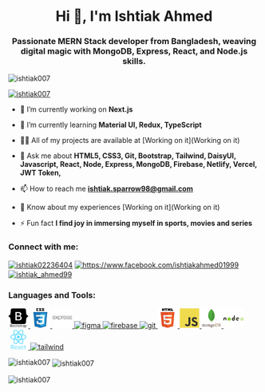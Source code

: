<h1 align="center">Hi 👋, I'm Ishtiak Ahmed</h1>
<h3 align="center">Passionate MERN Stack developer from Bangladesh, weaving digital magic with MongoDB, Express, React, and Node.js skills.</h3>

<p align="left"> <img src="https://komarev.com/ghpvc/?username=ishtiak007&label=Profile%20views&color=0e75b6&style=flat" alt="ishtiak007" /> </p>

<p align="left"> <a href="https://github.com/ryo-ma/github-profile-trophy"><img src="https://github-profile-trophy.vercel.app/?username=ishtiak007" alt="ishtiak007" /></a> </p>

- 🔭 I’m currently working on **Next.js**

- 🌱 I’m currently learning **Material UI, Redux, TypeScript**

- 👨‍💻 All of my projects are available at [Working on it](Working on it)

- 💬 Ask me about **HTML5, CSS3, Git, Bootstrap, Tailwind, DaisyUI, Javascript, React, Node, Express, MongoDB, Firebase, Netlify, Vercel, JWT Token,**

- 📫 How to reach me **ishtiak.sparrow98@gmail.com**

- 📄 Know about my experiences [Working on it](Working on it)

- ⚡ Fun fact **I find joy in immersing myself in sports, movies and series**

<h3 align="left">Connect with me:</h3>
<p align="left">
<a href="https://twitter.com/ishtiak02236404" target="blank"><img align="center" src="https://raw.githubusercontent.com/rahuldkjain/github-profile-readme-generator/master/src/images/icons/Social/twitter.svg" alt="ishtiak02236404" height="30" width="40" /></a>
<a href="https://fb.com/https://www.facebook.com/ishtiakahmed01999" target="blank"><img align="center" src="https://raw.githubusercontent.com/rahuldkjain/github-profile-readme-generator/master/src/images/icons/Social/facebook.svg" alt="https://www.facebook.com/ishtiakahmed01999" height="30" width="40" /></a>
<a href="https://instagram.com/ishtiak_ahmed99" target="blank"><img align="center" src="https://raw.githubusercontent.com/rahuldkjain/github-profile-readme-generator/master/src/images/icons/Social/instagram.svg" alt="ishtiak_ahmed99" height="30" width="40" /></a>
</p>

<h3 align="left">Languages and Tools:</h3>
<p align="left"> <a href="https://getbootstrap.com" target="_blank" rel="noreferrer"> <img src="https://raw.githubusercontent.com/devicons/devicon/master/icons/bootstrap/bootstrap-plain-wordmark.svg" alt="bootstrap" width="40" height="40"/> </a> <a href="https://www.w3schools.com/css/" target="_blank" rel="noreferrer"> <img src="https://raw.githubusercontent.com/devicons/devicon/master/icons/css3/css3-original-wordmark.svg" alt="css3" width="40" height="40"/> </a> <a href="https://expressjs.com" target="_blank" rel="noreferrer"> <img src="https://raw.githubusercontent.com/devicons/devicon/master/icons/express/express-original-wordmark.svg" alt="express" width="40" height="40"/> </a> <a href="https://www.figma.com/" target="_blank" rel="noreferrer"> <img src="https://www.vectorlogo.zone/logos/figma/figma-icon.svg" alt="figma" width="40" height="40"/> </a> <a href="https://firebase.google.com/" target="_blank" rel="noreferrer"> <img src="https://www.vectorlogo.zone/logos/firebase/firebase-icon.svg" alt="firebase" width="40" height="40"/> </a> <a href="https://git-scm.com/" target="_blank" rel="noreferrer"> <img src="https://www.vectorlogo.zone/logos/git-scm/git-scm-icon.svg" alt="git" width="40" height="40"/> </a> <a href="https://www.w3.org/html/" target="_blank" rel="noreferrer"> <img src="https://raw.githubusercontent.com/devicons/devicon/master/icons/html5/html5-original-wordmark.svg" alt="html5" width="40" height="40"/> </a> <a href="https://developer.mozilla.org/en-US/docs/Web/JavaScript" target="_blank" rel="noreferrer"> <img src="https://raw.githubusercontent.com/devicons/devicon/master/icons/javascript/javascript-original.svg" alt="javascript" width="40" height="40"/> </a> <a href="https://www.mongodb.com/" target="_blank" rel="noreferrer"> <img src="https://raw.githubusercontent.com/devicons/devicon/master/icons/mongodb/mongodb-original-wordmark.svg" alt="mongodb" width="40" height="40"/> </a> <a href="https://nodejs.org" target="_blank" rel="noreferrer"> <img src="https://raw.githubusercontent.com/devicons/devicon/master/icons/nodejs/nodejs-original-wordmark.svg" alt="nodejs" width="40" height="40"/> </a> <a href="https://reactjs.org/" target="_blank" rel="noreferrer"> <img src="https://raw.githubusercontent.com/devicons/devicon/master/icons/react/react-original-wordmark.svg" alt="react" width="40" height="40"/> </a> <a href="https://tailwindcss.com/" target="_blank" rel="noreferrer"> <img src="https://www.vectorlogo.zone/logos/tailwindcss/tailwindcss-icon.svg" alt="tailwind" width="40" height="40"/> </a> </p>

<p><img align="left" src="https://github-readme-stats.vercel.app/api/top-langs?username=ishtiak007&show_icons=true&locale=en&layout=compact" alt="ishtiak007" /></p>

<p>&nbsp;<img align="center" src="https://github-readme-stats.vercel.app/api?username=ishtiak007&show_icons=true&locale=en" alt="ishtiak007" /></p>

<p><img align="center" src="https://github-readme-streak-stats.herokuapp.com/?user=ishtiak007&" alt="ishtiak007" /></p>
